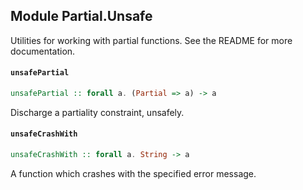 ## Module Partial.Unsafe

Utilities for working with partial functions.
See the README for more documentation.

#### `unsafePartial`

``` purescript
unsafePartial :: forall a. (Partial => a) -> a
```

Discharge a partiality constraint, unsafely.

#### `unsafeCrashWith`

``` purescript
unsafeCrashWith :: forall a. String -> a
```

A function which crashes with the specified error message.


